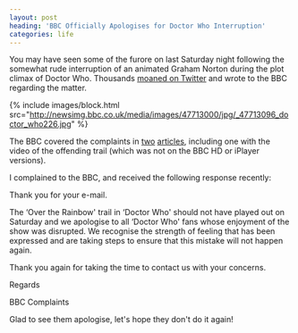 ```yaml
---
layout: post
heading: 'BBC Officially Apologises for Doctor Who Interruption'
categories: life
---
```


You may have seen some of the furore on last Saturday night following the somewhat rude interruption of an animated Graham Norton during the plot climax of Doctor Who. Thousands [moaned on Twitter](https://twitter.com/search?q=doctor%20who) and wrote to the BBC regarding the matter.

{% include images/block.html src="http://newsimg.bbc.co.uk/media/images/47713000/jpg/_47713096_doctor_who226.jpg" %}

The BBC covered the complaints in [two](http://news.bbc.co.uk/1/hi/entertainment/8642854.stm) [articles](http://news.bbc.co.uk/1/hi/entertainment/8643684.stm), including one with the video of the offending trail (which was not on the BBC HD or iPlayer versions).

I complained to the BBC, and received the following response recently:

Thank you for your e-mail.

The ‘Over the Rainbow' trail in ‘Doctor Who' should not have played out on Saturday and we apologise to all ‘Doctor Who' fans whose enjoyment of the show was disrupted. We recognise the strength of feeling that has been expressed and are taking steps to ensure that this mistake will not happen again.

Thank you again for taking the time to contact us with your concerns.

Regards

BBC Complaints

Glad to see them apologise, let's hope they don't do it again!
